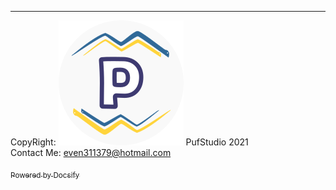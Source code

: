 ---
CopyRight: ![logo](https://raw.githubusercontent.com/even311379/TiledLevel/main/_media/favicon.png ':size=16 :no-zoom') PufStudio 2021  
Contact Me: even311379@hotmail.com

[<sub>Powered by Docsify</sub>](https://docsify.js.org/)
